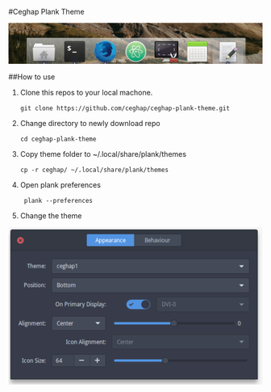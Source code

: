 #Ceghap Plank Theme

![Ceghap Plank Theme](/readme/ceghap-plank-theme.png)

##How to use
1. Clone this repos to your local machone.
	```
	git clone https://github.com/ceghap/ceghap-plank-theme.git
	```
2. Change directory to newly download repo
	```
	cd ceghap-plank-theme
	``` 
3. Copy theme folder to ~/.local/share/plank/themes 
	```
	cp -r ceghap/ ~/.local/share/plank/themes
	```
4. Open plank preferences 
	```
	 plank --preferences
	```
5. Change the theme

![Plank preferences](/readme/plank-preferences.png)

